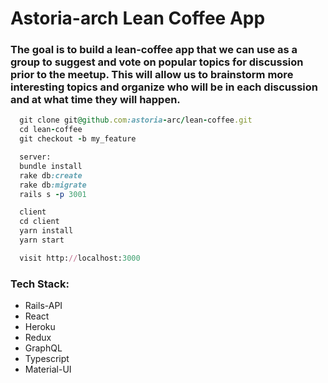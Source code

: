 # Astoria-arch Lean Coffee App

### The goal is to build a lean-coffee app that we can use as a group to suggest and vote on popular topics for discussion prior to the meetup. This will allow us to brainstorm more interesting topics and organize who will be in each discussion and at what time they will happen.

```ruby
  git clone git@github.com:astoria-arc/lean-coffee.git
  cd lean-coffee
  git checkout -b my_feature

  server:
  bundle install
  rake db:create
  rake db:migrate
  rails s -p 3001

  client
  cd client
  yarn install
  yarn start

  visit http://localhost:3000
  ```
  ### Tech Stack:
   - Rails-API
   - React
   - Heroku
   - Redux
   - GraphQL
   - Typescript
   - Material-UI
